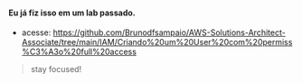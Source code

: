 #### Eu já fiz isso em um lab passado.

- acesse: https://github.com/Brunodfsampaio/AWS-Solutions-Architect-Associate/tree/main/IAM/Criando%20um%20User%20com%20permiss%C3%A3o%20full%20access

> stay focused!
